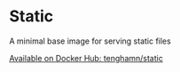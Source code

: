 # Static

A minimal base image for serving static files

[Available on Docker Hub: tenghamn/static](https://hub.docker.com/r/tenghamn/static)

